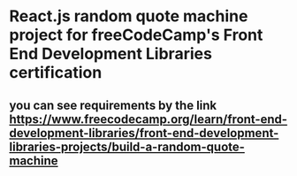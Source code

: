 # React.js random quote machine project for freeCodeCamp's Front End Development Libraries certification
## you can see requirements by the link https://www.freecodecamp.org/learn/front-end-development-libraries/front-end-development-libraries-projects/build-a-random-quote-machine
